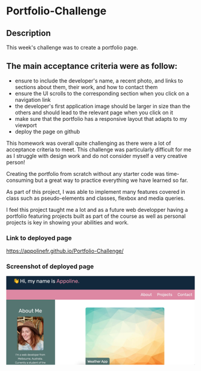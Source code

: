 # Portfolio-Challenge

## Description

This week's challenge was to create a portfolio page.

## The main acceptance criteria were as follow:

- ensure to include the developer's name, a recent photo, and links to sections about them, their work, and how to contact them
- ensure the UI scrolls to the corresponding section when you click on a navigation link
- the developer's first application image should be larger in size than the others and should lead to the relevant page when you click on it
- make sure that the portfolio has a responsive layout that adapts to my viewport
- deploy the page on github

This homework was overall quite challenging as there were a lot of acceptance criteria to meet. This challenge was particularly difficult for me as I struggle with design work and do not consider myself a very creative person! 

Creating the portfolio from scratch without any starter code was time-consuming but a great way to practice everything we have learned so far.

As part of this project, I was able to implement many features covered in class such as pseudo-elements and classes, flexbox and media queries. 

I feel this project taught me a lot and as a future web developper having a portfolio featuring projects built as part of the course as well as personal projects is key in showing your abilities and work.


### Link to deployed page

https://appolinefr.github.io/Portfolio-Challenge/

### Screenshot of deployed page

![Screenshot of deployed page](/assets/images/deployed-portfolio-screenshot.png)